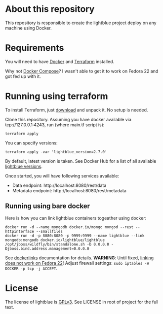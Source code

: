 # About this repository

This repository is responsible to create the lightblue project deploy on any machine using Docker.

# Requirements

You will need to have [Docker](https://www.docker.com/) and [Terraform](https://www.terraform.io/intro/index.html) installed.

Why not [Docker Compose](http://docs.docker.com/compose/)? I wasn't able to get it to work on Fedora 22 and got fed up with it.

# Running using terraform

To install Terraform, just [download](https://www.terraform.io/downloads.html) and unpack it. No setup is needed.

Clone this repository. Assuming you have docker available via tcp://127.0.0.1:4243, run (where main.tf script is):
```
terraform apply
```

You can specify versions:
```
terraform apply -var 'lightblue_version=2.7.0'
```
By default, latest version is taken. See Docker Hub for a list of all available [lightblue versions](https://hub.docker.com/r/lightblue/lightblue/tags/).

Once started, you will have following services available:

* Data endpoint: http://localhost:8080/rest/data
* Metadata endpoint: http://localhost:8080/rest/metadata

## Running using bare docker
Here is how you can link lightblue containers togeather using docker:
```
docker run -d --name mongodb docker.io/mongo mongod --rest --httpinterface --smallfiles
docker run -d -p 8080:8080 -p 9999:9999 --name lightblue --link mongodb:mongodb docker.io/lightblue/lightblue /opt/jboss/wildfly/bin/standalone.sh -b 0.0.0.0 -Djboss.bind.address.management=0.0.0.0
```

See [dockerlinks](https://docs.docker.com/userguide/dockerlinks/) documentation for details. **WARNING**: Until fixed, [linking does not work on Fedora 22](https://forums.docker.com/t/docker-update-on-fedora-22-can-not-link-containers/2484)! Adjust firewall settings: ```sudo iptables -A DOCKER -p tcp -j ACCEPT```.

# License

The license of lightblue is [GPLv3](https://www.gnu.org/licenses/gpl.html).  See LICENSE in root of project for the full text.
